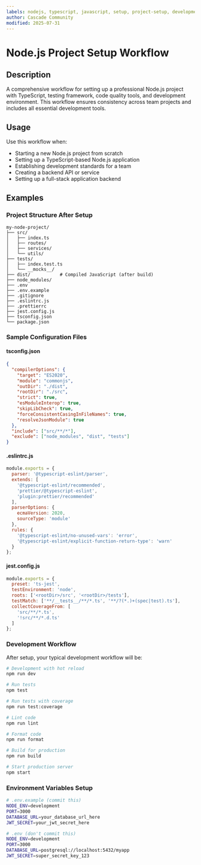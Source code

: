 ```yaml
---
labels: nodejs, typescript, javascript, setup, project-setup, development-environment, testing, code-quality, eslint, prettier, beginner
author: Cascade Community
modified: 2025-07-31
---
```


# Node.js Project Setup Workflow

## Description

A comprehensive workflow for setting up a professional Node.js project with TypeScript, testing framework, code quality tools, and development environment. This workflow ensures consistency across team projects and includes all essential development tools.

## Usage

Use this workflow when:
- Starting a new Node.js project from scratch
- Setting up a TypeScript-based Node.js application
- Establishing development standards for a team
- Creating a backend API or service
- Setting up a full-stack application backend

## Examples

### Project Structure After Setup
```
my-node-project/
├── src/
│   ├── index.ts
│   ├── routes/
│   ├── services/
│   └── utils/
├── tests/
│   ├── index.test.ts
│   └── __mocks__/
├── dist/           # Compiled JavaScript (after build)
├── node_modules/
├── .env
├── .env.example
├── .gitignore
├── .eslintrc.js
├── .prettierrc
├── jest.config.js
├── tsconfig.json
└── package.json
```

### Sample Configuration Files

#### tsconfig.json
```json
{
  "compilerOptions": {
    "target": "ES2020",
    "module": "commonjs",
    "outDir": "./dist",
    "rootDir": "./src",
    "strict": true,
    "esModuleInterop": true,
    "skipLibCheck": true,
    "forceConsistentCasingInFileNames": true,
    "resolveJsonModule": true
  },
  "include": ["src/**/*"],
  "exclude": ["node_modules", "dist", "tests"]
}
```

#### .eslintrc.js
```javascript
module.exports = {
  parser: '@typescript-eslint/parser',
  extends: [
    '@typescript-eslint/recommended',
    'prettier/@typescript-eslint',
    'plugin:prettier/recommended'
  ],
  parserOptions: {
    ecmaVersion: 2020,
    sourceType: 'module'
  },
  rules: {
    '@typescript-eslint/no-unused-vars': 'error',
    '@typescript-eslint/explicit-function-return-type': 'warn'
  }
};
```

#### jest.config.js
```javascript
module.exports = {
  preset: 'ts-jest',
  testEnvironment: 'node',
  roots: ['<rootDir>/src', '<rootDir>/tests'],
  testMatch: ['**/__tests__/**/*.ts', '**/?(*.)+(spec|test).ts'],
  collectCoverageFrom: [
    'src/**/*.ts',
    '!src/**/*.d.ts'
  ]
};
```

### Development Workflow
After setup, your typical development workflow will be:

```bash
# Development with hot reload
npm run dev

# Run tests
npm test

# Run tests with coverage
npm run test:coverage

# Lint code
npm run lint

# Format code
npm run format

# Build for production
npm run build

# Start production server
npm start
```

### Environment Variables Setup
```bash
# .env.example (commit this)
NODE_ENV=development
PORT=3000
DATABASE_URL=your_database_url_here
JWT_SECRET=your_jwt_secret_here

# .env (don't commit this)
NODE_ENV=development
PORT=3000
DATABASE_URL=postgresql://localhost:5432/myapp
JWT_SECRET=super_secret_key_123
```

